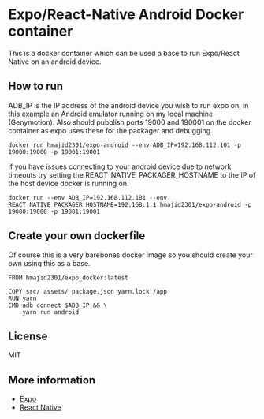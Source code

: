 # Expo/React-Native Android Docker container

This is a docker container which can be used a base to run Expo/React Native on an android device.

## How to run

ADB_IP is the IP address of the android device you wish to run expo on, in this example an Android emulator running on my local machine (Genymotion).
Also should pubblish ports 19000 and 190001 on the docker container as expo uses these for the packager and debugging.

`docker run hmajid2301/expo-android --env ADB_IP=192.168.112.101 -p 19000:19000 -p 19001:19001`

If you have issues connecting to your android device due to network timeouts try setting the REACT_NATIVE_PACKAGER_HOSTNAME to the IP of the host device docker is running on.

`docker run --env ADB_IP=192.168.112.101 --env REACT_NATIVE_PACKAGER_HOSTNAME=192.168.1.1 hmajid2301/expo-android -p 19000:19000 -p 19001:19001`

## Create your own dockerfile

Of course this is a very barebones docker image so you should create your own using this as a base.

```docker
FROM hmajid2301/expo_docker:latest

COPY src/ assets/ package.json yarn.lock /app
RUN yarn
CMD adb connect $ADB_IP && \
    yarn run android
```

## License

MIT

## More information

* [Expo](https://expo.io)
* [React Native](http://www.reactnative.com/)
